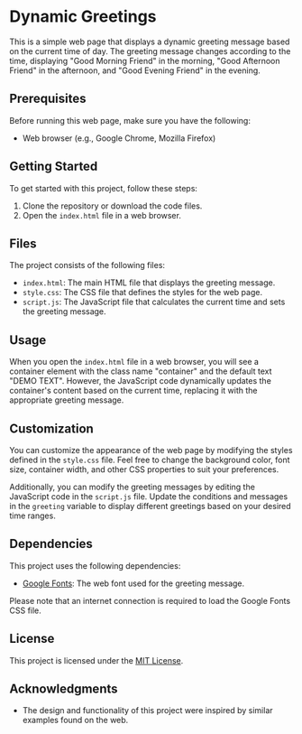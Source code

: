 # Dynamic Greetings

This is a simple web page that displays a dynamic greeting message based on the current time of day. The greeting message changes according to the time, displaying "Good Morning Friend" in the morning, "Good Afternoon Friend" in the afternoon, and "Good Evening Friend" in the evening.

## Prerequisites

Before running this web page, make sure you have the following:

- Web browser (e.g., Google Chrome, Mozilla Firefox)

## Getting Started

To get started with this project, follow these steps:

1. Clone the repository or download the code files.
2. Open the `index.html` file in a web browser.

## Files

The project consists of the following files:

- `index.html`: The main HTML file that displays the greeting message.
- `style.css`: The CSS file that defines the styles for the web page.
- `script.js`: The JavaScript file that calculates the current time and sets the greeting message.

## Usage

When you open the `index.html` file in a web browser, you will see a container element with the class name "container" and the default text "DEMO TEXT". However, the JavaScript code dynamically updates the container's content based on the current time, replacing it with the appropriate greeting message.

## Customization

You can customize the appearance of the web page by modifying the styles defined in the `style.css` file. Feel free to change the background color, font size, container width, and other CSS properties to suit your preferences.

Additionally, you can modify the greeting messages by editing the JavaScript code in the `script.js` file. Update the conditions and messages in the `greeting` variable to display different greetings based on your desired time ranges.

## Dependencies

This project uses the following dependencies:

- [Google Fonts](https://fonts.google.com/css2?family=Poppins&display=swap): The web font used for the greeting message.

Please note that an internet connection is required to load the Google Fonts CSS file.

## License

This project is licensed under the [MIT License](LICENSE).

## Acknowledgments

- The design and functionality of this project were inspired by similar examples found on the web.

